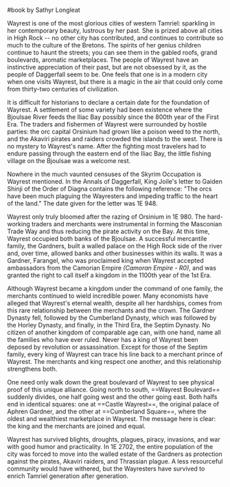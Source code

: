 #book
by Sathyr Longleat

Wayrest is one of the most glorious cities of western Tamriel: sparkling in her contemporary beauty, lustrous by her past. She is prized above all cities in High Rock -- no other city has contributed, and continues to contribute so much to the culture of the Bretons. The spirits of her genius children continue to haunt the streets; you can see them in the gabled roofs, grand boulevards, aromatic marketplaces. The people of Wayrest have an instinctive appreciation of their past, but are not obsessed by it, as the people of Daggerfall seem to be. One feels that one is in a modern city when one visits Wayrest, but there is a magic in the air that could only come from thirty-two centuries of civilization.

It is difficult for historians to declare a certain date for the foundation of Wayrest. A settlement of some variety had been existence where the Bjoulsae River feeds the Iliac Bay possibly since the 800th year of the First Era. The traders and fishermen of Wayrest were surrounded by hostile parties: the orc capital Orsinium had grown like a poison weed to the north, and the Akaviri pirates and raiders crowded the islands to the west. There is no mystery to Wayrest's name. After the fighting most travelers had to endure passing through the eastern end of the Iliac Bay, the little fishing village on the Bjoulsae was a welcome rest.

Nowhere in the much vaunted censuses of the Skyrim Occupation is Wayrest mentioned. In the Annals of Daggerfall, King Joile's letter to Gaiden Shinji of the Order of Diagna contains the following reference: "The orcs have been much plaguing the Wayresters and impeding traffic to the heart of the land." The date given for the letter was 1E 948.

Wayrest only truly bloomed after the razing of Orsinium in 1E 980. The hard-working traders and merchants were instrumental in forming the Masconian Trade Way and thus reducing the pirate activity on the Bay. At this time, Wayrest occupied both banks of the Bjoulsae. A successful mercantile family, the Gardners, built a walled palace on the High Rock side of the river and, over time, allowed banks and other businesses within its walls. It was a Gardner, Farangel, who was proclaimed king when Wayrest accepted ambassadors from the Camorian Empire *(Camoran Empire - R0)*, and was granted the right to call itself a kingdom in the 1100th year of the 1st Era.

Although Wayrest became a kingdom under the command of one family, the merchants continued to wield incredible power. Many economists have alleged that Wayrest's eternal wealth, despite all her hardships, comes from this rare relationship between the merchants and the crown. The Gardner Dynasty fell, followed by the Cumberland Dynasty, which was followed by the Horley Dynasty, and finally, in the Third Era, the Septim Dynasty. No citizen of another kingdom of comparable age can, with one hand, name all the families who have ever ruled. Never has a king of Wayrest been deposed by revolution or assassination. Except for those of the Septim family, every king of Wayrest can trace his line back to a merchant prince of Wayrest. The merchants and king respect one another, and this relationship strengthens both.

One need only walk down the great boulevard of Wayrest to see physical proof of this unique alliance. Going north to south, ==Wayrest Boulevard== suddenly divides, one half going west and the other going east. Both halfs end in identical squares: one at ==Castle Wayrest==, the original palace of Aphren Gardner, and the other at ==Cumberland Square==, where the oldest and wealthiest marketplace in Wayrest. The message here is clear: the king and the merchants are joined and equal.

Wayrest has survived blights, droughts, plagues, piracy, invasions, and war with good humor and practicality. In 1E 2702, the entire population of the city was forced to move into the walled estate of the Gardners as protection against the pirates, Akaviri raiders, and Thrassian plague. A less resourceful community would have withered, but the Wayresters have survived to enrich Tamriel generation after generation.